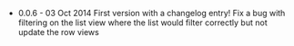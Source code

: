 * 0.0.6 - 03 Oct 2014
  First version with a changelog entry!
  Fix a bug with filtering on the list view where the list would filter correctly but not update the row views

